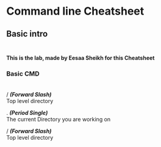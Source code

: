 # Command line Cheatsheet

## Basic intro <br><br>


**This is the lab, made by Eesaa Sheikh for this Cheatsheet**

### Basic CMD  <br><br>

/   ***(Forward Slash)***      <br> Top level directory

.   ***(Period Single)***      <br> The current Directory you are working on

/   ***(Forward Slash)***      <br> Top level directory
